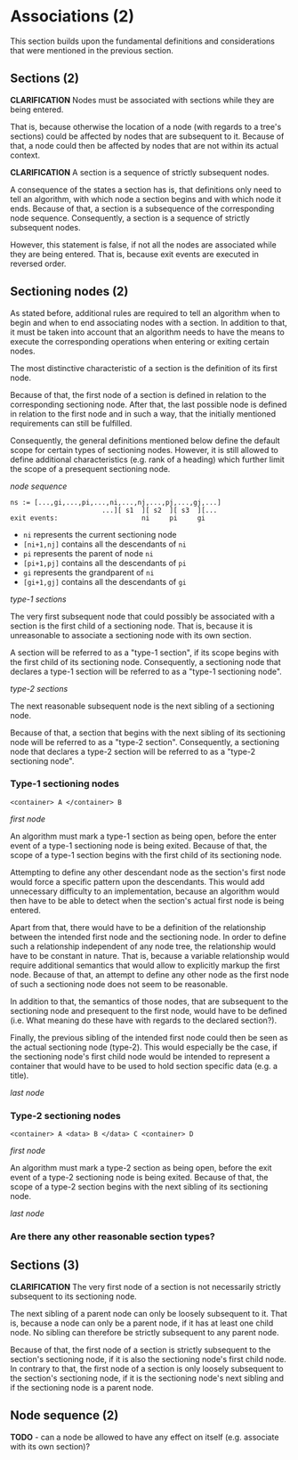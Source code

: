 
<!-- ======================================================================= -->
# Associations (2)

This section builds upon the fundamental definitions and considerations that
were mentioned in the previous section.

<!-- ======================================================================= -->
## Sections (2)

**CLARIFICATION**
Nodes must be associated with sections while they are being entered.

That is, because otherwise the location of a node (with regards to a tree's
sections) could be affected by nodes that are subsequent to it. Because of that,
a node could then be affected by nodes that are not within its actual context.

**CLARIFICATION**
A section is a sequence of strictly subsequent nodes.

A consequence of the states a section has is, that definitions only need to
tell an algorithm, with which node a section begins and with which node it ends.
Because of that, a section is a subsequence of the corresponding node sequence.
Consequently, a section is a sequence of strictly subsequent nodes.

However, this statement is false, if not all the nodes are associated while they
are being entered. That is, because exit events are executed in reversed order.

<!-- ======================================================================= -->
## Sectioning nodes (2)

As stated before, additional rules are required to tell an algorithm when to
begin and when to end associating nodes with a section. In addition to that,
it must be taken into account that an algorithm needs to have the means to
execute the corresponding operations when entering or exiting certain nodes.

The most distinctive characteristic of a section is the definition of its
first node.

Because of that, the first node of a section is defined in
relation to the corresponding sectioning node. After
that, the last possible node is defined in relation to the first node and in
such a way, that the initially mentioned requirements can still be fulfilled.

Consequently, the general definitions mentioned below define the default scope
for certain types of sectioning nodes. However, it is still allowed to define
additional characteristics (e.g. rank of a heading) which further limit the
scope of a presequent sectioning node.

*node sequence*

```
ns := [...,gi,...,pi,...,ni,...,nj,...,pj,...,gj,...]
                       ...][ s1  ][ s2  ][ s3  ][...
exit events:                     ni     pi     gi
```

* `ni` represents the current sectioning node
* `[ni+1,nj]` contains all the descendants of `ni`
* `pi` represents the parent of node `ni`
* `[pi+1,pj]` contains all the descendants of `pi`
* `gi` represents the grandparent of `ni`
* `[gi+1,gj]` contains all the descendants of `gi`

*type-1 sections*

The very first subsequent node that could possibly be associated with a section
is the first child of a sectioning node. That is, because it is unreasonable to
associate a sectioning node with its own section.

A section will be referred to as a "type-1 section", if its scope begins with
the first child of its sectioning node. Consequently, a sectioning node that
declares a type-1 section will be referred to as a "type-1 sectioning node".

*type-2 sections*

The next reasonable subsequent node is the next sibling of a sectioning node.

Because of that, a section that begins with the next sibling of its sectioning
node will be referred to as a "type-2 section". Consequently, a sectioning node
that declares a type-2 section will be referred to as a "type-2 sectioning node".

### Type-1 sectioning nodes

`<container> A </container> B`

*first node*

An algorithm must mark a type-1 section as being open, before the enter event
of a type-1 sectioning node is being exited. Because of that, the scope of a
type-1 section begins with the first child of its sectioning node.

Attempting to define any other descendant node as the section's first node
would force a specific pattern upon the descendants. This would add unnecessary
difficulty to an implementation, because an algorithm would then have to be able
to detect when the section's actual first node is being entered.

Apart from that, there would have to be a definition of the relationship
between the intended first node and the sectioning node. In order to define
such a relationship independent of any node tree, the relationship would have
to be constant in nature. That is, because a variable relationship would require
additional semantics that would allow to explicitly markup the first node.
Because of that, an attempt to define any other node as the first node of such a
sectioning node does not seem to be reasonable.

In addition to that, the semantics of those nodes, that are subsequent to the
sectioning node and presequent to the first node, would have to be defined (i.e.
What meaning do these have with regards to the declared section?).

Finally, the previous sibling of the intended first node could then be seen as
the actual sectioning node (type-2). This would especially be the case, if the
sectioning node's first child node would be intended to represent a container
that would have to be used to hold section specific data (e.g. a title).

*last node*

### Type-2 sectioning nodes

`<container> A <data> B </data> C <container> D`

*first node*

An algorithm must mark a type-2 section as being open, before the exit event of
a type-2 sectioning node is being exited. Because of that, the scope of a type-2
section begins with the next sibling of its sectioning node.

*last node*

### Are there any other reasonable section types?

<!-- ======================================================================= -->
## Sections (3)

**CLARIFICATION**
The very first node of a section is not necessarily strictly subsequent to its
sectioning node.

The next sibling of a parent node can only be loosely subsequent to it. That is,
because a node can only be a parent node, if it has at least one child node. No
sibling can therefore be strictly subsequent to any parent node.

Because of that, the first node of a section is strictly subsequent to the
section's sectioning node, if it is also the sectioning node's first child node.
In contrary to that, the first node of a section is only loosely subsequent to
the section's sectioning node, if it is the sectioning node's next sibling and
if the sectioning node is a parent node.

<!-- ======================================================================= -->
## Node sequence (2)

**TODO** -
can a node be allowed to have any effect on itself
(e.g. associate with its own section)?
